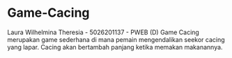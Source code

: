 # Game-Cacing
Laura Wilhelmina Theresia - 5026201137 - PWEB (D)
Game Cacing merupakan game sederhana di mana pemain mengendalikan seekor cacing yang lapar. 
Cacing akan bertambah panjang ketika memakan makanannya.
